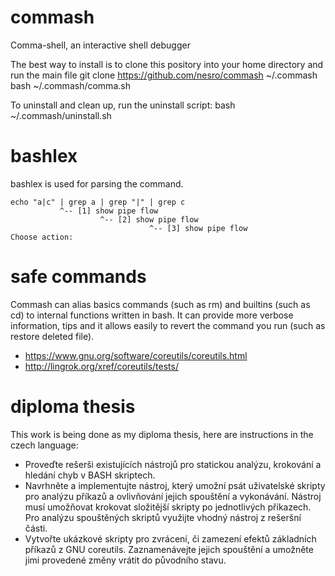 # commash
Comma-shell, an interactive shell debugger

The best way to install is to clone this pository into your home directory and run the main file
	git clone https://github.com/nesro/commash ~/.commash
	bash ~/.commash/comma.sh

To uninstall and clean up, run the uninstall script:
	bash ~/.commash/uninstall.sh



# bashlex
bashlex is used for parsing the command.

	echo "a|c" | grep a | grep "|" | grep c
	           ^-- [1] show pipe flow
	                    ^-- [2] show pipe flow
	                               ^-- [3] show pipe flow
	Choose action:


# safe commands
Commash can alias basics commands (such as rm) and builtins (such as cd) to internal functions written in bash. It can provide more verbose information, tips and it allows easily to revert the command you run (such as restore deleted file).

- https://www.gnu.org/software/coreutils/coreutils.html
- http://lingrok.org/xref/coreutils/tests/

# diploma thesis
This work is being done as my diploma thesis, here are instructions in the czech language:
 - Proveďte rešerši existujících nástrojů pro statickou analýzu, krokování a hledání chyb v BASH skriptech.
 - Navrhněte a implementujte nástroj, který umožní psát uživatelské skripty pro analýzu příkazů a ovlivňování jejich spouštění a vykonávání. Nástroj musí umožňovat krokovat složitější skripty po jednotlivých příkazech. Pro analýzu spouštěných skriptů využijte vhodný nástroj z rešeršní části.
 - Vytvořte ukázkové skripty pro zvrácení, či zamezení efektů základních příkazů z GNU coreutils. Zaznamenávejte jejich spouštění a umožněte jimi provedené změny vrátit do původního stavu.
